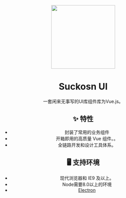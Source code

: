<!--
 * @Descripttion: 
 * @version: 
 * @Author: suckson
 * @Date: 2019-09-29 00:11:50
 * @LastEditors: suckson
 * @LastEditTime: 2019-10-29 16:51:18
 -->
<p align="center">
  <a href="http://ant.design">
    <img width="200" src="https://suckosn-blog.oss-cn-hangzhou.aliyuncs.com/github/logo.svg">
  </a>
</p>

<h1 align="center">Suckosn UI</h1>

<div align="center">

一套闲来无事写的UI库组件库为Vue.js。

## ✨ 特性

- 封装了常用的业务组件
- 开箱即用的高质量 Vue 组件。。
- 全链路开发和设计工具体系。

## 🖥 支持环境

- 现代浏览器和 IE9 及以上。
- Node需要8.0以上的环境
- [Electron](http://electron.atom.io/)
